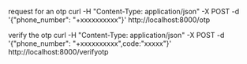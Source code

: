 request for an otp
curl -H "Content-Type: application/json" -X POST -d '{"phone_number": "+xxxxxxxxxx"}' http://localhost:8000/otp

verify the otp
curl -H "Content-Type: application/json" -X POST -d '{"phone_number": "+xxxxxxxxxx",code:"xxxxx"}' http://localhost:8000/verifyotp